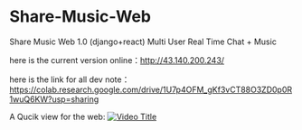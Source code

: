 # Share-Music-Web
Share Music Web 1.0 (django+react) Multi User Real Time Chat + Music

here is the current version online：http://43.140.200.243/

here is the link for all dev note：https://colab.research.google.com/drive/1U7p4OFM_gKf3vCT88O3ZD0p0R1wuQ6KW?usp=sharing

A Qucik view for the web: [![Video Title](url-to-image)](https://drive.google.com/file/d/1-yXSqYw19sj1YaEronjqu78gGw42itQO/view?usp=drive_link)
